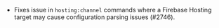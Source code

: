 - Fixes issue in `hosting:channel` commands where a Firebase Hosting target may cause configuration parsing issues (#2746).
